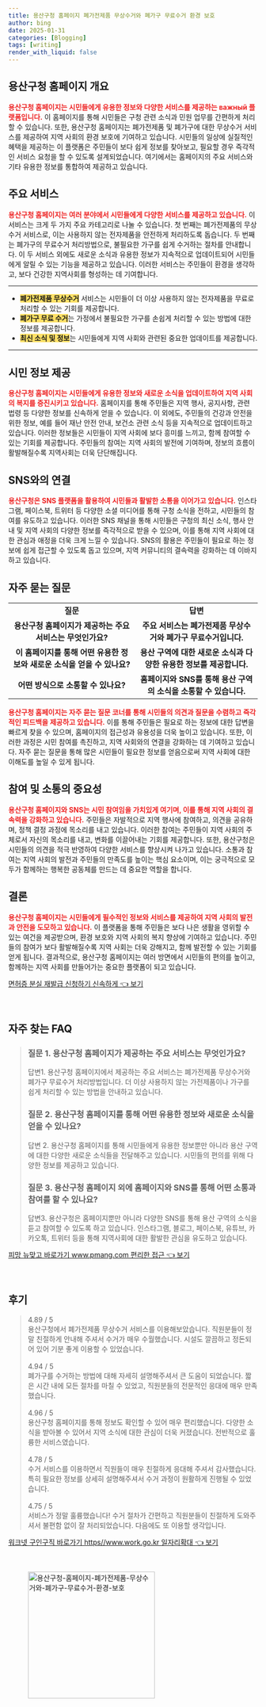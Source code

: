 ```yaml
---
title: 용산구청 홈페이지 폐가전제품 무상수거와 폐가구 무료수거 환경 보호
author: bing
date: 2025-01-31
categories: [Blogging]
tags: [writing]
render_with_liquid: false
---
```



<h2 id='용산구청 홈페이지 개요'>용산구청 홈페이지 개요</h2>

<p><b><span style="color: #ee2323;">용산구청 홈페이지는 시민들에게 유용한 정보와 다양한 서비스를 제공하는 важный 플랫폼입니다.</span></b> 이 홈페이지를 통해 시민들은 구청 관련 소식과 민원 업무를 간편하게 처리할 수 있습니다. 또한, 용산구청 홈페이지는 폐가전제품 및 폐가구에 대한 무상수거 서비스를 제공하여 지역 사회의 환경 보호에 기여하고 있습니다. 시민들의 일상에 실질적인 혜택을 제공하는 이 플랫폼은 주민들이 보다 쉽게 정보를 찾아보고, 필요할 경우 즉각적인 서비스 요청을 할 수 있도록 설계되었습니다. 여기에서는 홈페이지의 주요 서비스와 기타 유용한 정보를 통합하여 제공하고 있습니다.</p>

<h2 id='주요 서비스'>주요 서비스</h2>

<p><b><span style="color: #ee2323;">용산구청 홈페이지는 여러 분야에서 시민들에게 다양한 서비스를 제공하고 있습니다.</span></b> 이 서비스는 크게 두 가지 주요 카테고리로 나눌 수 있습니다. 첫 번째는 폐가전제품의 무상수거 서비스로, 이는 사용하지 않는 전자제품을 안전하게 처리하도록 돕습니다. 두 번째는 폐가구의 무료수거 처리방법으로, 불필요한 가구를 쉽게 수거하는 절차를 안내합니다. 이 두 서비스 외에도 새로운 소식과 유용한 정보가 지속적으로 업데이트되어 시민들에게 알릴 수 있는 기능을 제공하고 있습니다. 이러한 서비스는 주민들이 환경을 생각하고, 보다 건강한 지역사회를 형성하는 데 기여합니다.</p>

<hr />

<ul>
    <li><b><span style="background-color: #ffe066;">폐가전제품 무상수거</span></b> 서비스는 시민들이 더 이상 사용하지 않는 전자제품을 무료로 처리할 수 있는 기회를 제공합니다.</li>
    <li><b><span style="background-color: #ffe066;">폐가구 무료 수거</span></b>는 가정에서 불필요한 가구를 손쉽게 처리할 수 있는 방법에 대한 정보를 제공합니다.</li>
    <li><b><span style="background-color: #ffe066;">최신 소식 및 정보</span></b>는 시민들에게 지역 사회와 관련된 중요한 업데이트를 제공합니다.</li>
</ul>

<hr />

<h2 id='시민 정보 제공'>시민 정보 제공</h2>

<p><b><span style="color: #ee2323;">용산구청 홈페이지는 시민들에게 유용한 정보와 새로운 소식을 업데이트하여 지역 사회의 복지를 증진시키고 있습니다.</span></b> 홈페이지를 통해 주민들은 지역 행사, 공지사항, 관련 법령 등 다양한 정보를 신속하게 얻을 수 있습니다. 이 외에도, 주민들의 건강과 안전을 위한 정보, 예를 들어 재난 안전 안내, 보건소 관련 소식 등을 지속적으로 업데이트하고 있습니다. 이러한 정보들은 시민들이 지역 사회에 보다 흥미를 느끼고, 함께 참여할 수 있는 기회를 제공합니다. 주민들의 참여는 지역 사회의 발전에 기여하며, 정보의 흐름이 활발해질수록 지역사회는 더욱 단단해집니다.</p>

<h2 id='SNS와의 연결'>SNS와의 연결</h2>

<p><b><span style="color: #ee2323;">용산구청은 SNS 플랫폼을 활용하여 시민들과 활발한 소통을 이어가고 있습니다.</span></b> 인스타그램, 페이스북, 트위터 등 다양한 소셜 미디어를 통해 구청 소식을 전하고, 시민들의 참여를 유도하고 있습니다. 이러한 SNS 채널을 통해 시민들은 구청의 최신 소식, 행사 안내 및 지역 사회의 다양한 정보를 즉각적으로 받을 수 있으며, 이를 통해 지역 사회에 대한 관심과 애정을 더욱 크게 느낄 수 있습니다. SNS의 활용은 주민들이 필요로 하는 정보에 쉽게 접근할 수 있도록 돕고 있으며, 지역 커뮤니티의 결속력을 강화하는 데 이바지하고 있습니다.</p>

<h2 id='자주 묻는 질문'>자주 묻는 질문</h2>

<table>
    <tr>
        <td style="text-align: center; height: 17px;"><b>질문</b></td>
        <td style="text-align: center; height: 17px;"><b>답변</b></td>
    </tr>
    <tr>
        <td style="text-align: center; height: 17px;"><b>용산구청 홈페이지가 제공하는 주요 서비스는 무엇인가요?</b></td>
        <td style="text-align: center; height: 17px;"><b>주요 서비스는 폐가전제품 무상수거와 폐가구 무료수거입니다.</b></td>
    </tr>
    <tr>
        <td style="text-align: center; height: 17px;"><b>이 홈페이지를 통해 어떤 유용한 정보와 새로운 소식을 얻을 수 있나요?</b></td>
        <td style="text-align: center; height: 17px;"><b>용산 구역에 대한 새로운 소식과 다양한 유용한 정보를 제공합니다.</b></td>
    </tr>
    <tr>
        <td style="text-align: center; height: 17px;"><b>어떤 방식으로 소통할 수 있나요?</b></td>
        <td style="text-align: center; height: 17px;"><b>홈페이지와 SNS를 통해 용산 구역의 소식을 소통할 수 있습니다.</b></td>
    </tr>
</table>

<p><b><span style="color: #ee2323;">용산구청 홈페이지는 자주 묻는 질문 코너를 통해 시민들의 의견과 질문을 수렴하고 즉각적인 피드백을 제공하고 있습니다.</span></b> 이를 통해 주민들은 필요로 하는 정보에 대한 답변을 빠르게 찾을 수 있으며, 홈페이지의 접근성과 유용성을 더욱 높이고 있습니다. 또한, 이러한 과정은 시민 참여를 촉진하고, 지역 사회와의 연결을 강화하는 데 기여하고 있습니다. 자주 묻는 질문을 통해 많은 시민들이 필요한 정보를 얻음으로써 지역 사회에 대한 이해도를 높일 수 있게 됩니다.</p>

<h2 id='참여 및 소통의 중요성'>참여 및 소통의 중요성</h2>

<p><b><span style="color: #ee2323;">용산구청 홈페이지와 SNS는 시민 참여임을 가치있게 여기며, 이를 통해 지역 사회의 결속력을 강화하고 있습니다.</span></b> 주민들은 자발적으로 지역 행사에 참여하고, 의견을 공유하며, 정책 결정 과정에 목소리를 내고 있습니다. 이러한 참여는 주민들이 지역 사회의 주체로서 자신의 목소리를 내고, 변화를 이끌어내는 기회를 제공합니다. 또한, 용산구청은 시민들의 의견을 적극 반영하여 다양한 서비스를 향상시켜 나가고 있습니다. 소통과 참여는 지역 사회의 발전과 주민들의 만족도를 높이는 핵심 요소이며, 이는 궁극적으로 모두가 함께하는 행복한 공동체를 만드는 데 중요한 역할을 합니다.</p>

<h2 id='결론'>결론</h2>

<p><b><span style="color: #ee2323;">용산구청 홈페이지는 시민들에게 필수적인 정보와 서비스를 제공하여 지역 사회의 발전과 안전을 도모하고 있습니다.</span></b> 이 플랫폼을 통해 주민들은 보다 나은 생활을 영위할 수 있는 여건을 제공받으며, 환경 보호와 지역 사회의 복지 향상에 기여하고 있습니다. 주민들의 참여가 보다 활발해질수록 지역 사회는 더욱 강해지고, 함께 발전할 수 있는 기회를 얻게 됩니다. 결과적으로, 용산구청 홈페이지는 여러 방면에서 시민들의 편의를 높이고, 함께하는 지역 사회를 만들어가는 중요한 플랫폼이 되고 있습니다.</p>


<p><a class="click-button" title="면허증 분실 재발급 신청하기 신속하게" href="https://blackassets.github.io/posts/%EB%A9%B4%ED%97%88%EC%A6%9D-%EB%B6%84%EC%8B%A4-%EC%9E%AC%EB%B0%9C%EA%B8%89-%EC%8B%A0%EC%B2%AD%ED%95%98%EA%B8%B0-%EC%8B%A0%EC%86%8D%ED%95%98%EA%B2%8C/" rel="dofollow">면허증 분실 재발급 신청하기 신속하게 👈 보기</a></p><br>
<h2 id='자주_찾는_FAQ'>자주 찾는 FAQ</h2>
<div itemscope="" itemtype="https://schema.org/FAQPage"> 
<blockquote> 
<div itemscope="" itemprop="mainEntity" itemtype="https://schema.org/Question"> 
<h3 itemprop="name">질문 1. 용산구청 홈페이지가 제공하는 주요 서비스는 무엇인가요?</h3> 
<div itemscope="" itemprop="acceptedAnswer" itemtype="https://schema.org/Answer"> 
<span itemprop="text"> 
<p>답변1. 용산구청 홈페이지에서 제공하는 주요 서비스는 폐가전제품 무상수거와 폐가구 무료수거 처리방법입니다. 더 이상 사용하지 않는 가전제품이나 가구를 쉽게 처리할 수 있는 방법을 안내하고 있습니다.</p> 
</span> 
</div> 
</div> 
<div itemscope="" itemprop="mainEntity" itemtype="https://schema.org/Question"> 
<h3 itemprop="name">질문 2. 용산구청 홈페이지를 통해 어떤 유용한 정보와 새로운 소식을 얻을 수 있나요?</h3> 
<div itemscope="" itemprop="acceptedAnswer" itemtype="https://schema.org/Answer"> 
<span itemprop="text"> 
<p>답변 2. 용산구청 홈페이지를 통해 시민들에게 유용한 정보뿐만 아니라 용산 구역에 대한 다양한 새로운 소식들을 전달해주고 있습니다. 시민들의 편의를 위해 다양한 정보를 제공하고 있습니다.</p> 
</span> 
</div> 
</div> 
<div itemscope="" itemprop="mainEntity" itemtype="https://schema.org/Question"> 
<h3 itemprop="name">질문 3. 용산구청 홈페이지 외에 홈페이지와 SNS를 통해 어떤 소통과 참여를 할 수 있나요?</h3> 
<div itemscope="" itemprop="acceptedAnswer" itemtype="https://schema.org/Answer"> 
<span itemprop="text"> 
<p>답변3. 용산구청은 홈페이지뿐만 아니라 다양한 SNS를 통해 용산 구역의 소식을 듣고 참여할 수 있도록 하고 있습니다. 인스타그램, 블로그, 페이스북, 유튜브, 카카오톡, 트위터 등을 통해 지역사회에 대한 활발한 관심을 유도하고 있습니다.</p> 
</span> 
</div> 
</div> 
</blockquote> 
</div>
<p><a class="click-button" title="피망 뉴맞고 바로가기 www.pmang.com 편리한 접근" href="https://blackassets.github.io/posts/%ED%94%BC%EB%A7%9D-%EB%89%B4%EB%A7%9E%EA%B3%A0-%EB%B0%94%EB%A1%9C%EA%B0%80%EA%B8%B0-www.pmang.com-%ED%8E%B8%EB%A6%AC%ED%95%9C-%EC%A0%91%EA%B7%BC/" rel="dofollow">피망 뉴맞고 바로가기 www.pmang.com 편리한 접근 👈 보기</a></p><br>
<h2 id='후기'>후기</h2>
<div itemscope itemtype="https://schema.org/Product">
  <blockquote>
  <div itemprop="review" itemscope itemtype="https://schema.org/Review">
      <div itemprop="reviewRating" itemscope itemtype="https://schema.org/Rating"> <span itemprop="ratingValue">4.89</span> / <span itemprop="bestRating">5</span> </div>
      <span itemprop="reviewBody">용산구청에서 폐가전제품 무상수거 서비스를 이용해보았습니다. 직원분들이 정말 친절하게 안내해 주셔서 수거가 매우 수월했습니다. 시설도 깔끔하고 정돈되어 있어 기분 좋게 이용할 수 있었습니다.</span>
  </div>
  <br>
  <div itemprop="review" itemscope itemtype="https://schema.org/Review">
      <div itemprop="reviewRating" itemscope itemtype="https://schema.org/Rating"> <span itemprop="ratingValue">4.94</span> / <span itemprop="bestRating">5</span> </div>
      <span itemprop="reviewBody">폐가구를 수거하는 방법에 대해 자세히 설명해주셔서 큰 도움이 되었습니다. 짧은 시간 내에 모든 절차를 마칠 수 있었고, 직원분들의 전문적인 응대에 매우 만족했습니다.</span>
  </div>
  <br>
  <div itemprop="review" itemscope itemtype="https://schema.org/Review">
      <div itemprop="reviewRating" itemscope itemtype="https://schema.org/Rating"> <span itemprop="ratingValue">4.96</span> / <span itemprop="bestRating">5</span> </div>
      <span itemprop="reviewBody">용산구청 홈페이지를 통해 정보도 확인할 수 있어 매우 편리했습니다. 다양한 소식을 받아볼 수 있어서 지역 소식에 대한 관심이 더욱 커졌습니다. 전반적으로 훌륭한 서비스였습니다.</span>
  </div>
  <br>
  <div itemprop="review" itemscope itemtype="https://schema.org/Review">
      <div itemprop="reviewRating" itemscope itemtype="https://schema.org/Rating"> <span itemprop="ratingValue">4.78</span> / <span itemprop="bestRating">5</span> </div>
      <span itemprop="reviewBody">수거 서비스를 이용하면서 직원들이 매우 친절하게 응대해 주셔서 감사했습니다. 특히 필요한 정보를 상세히 설명해주셔서 수거 과정이 원활하게 진행될 수 있었습니다.</span>
  </div>
  <br>
  <div itemprop="review" itemscope itemtype="https://schema.org/Review">
      <div itemprop="reviewRating" itemscope itemtype="https://schema.org/Rating"> <span itemprop="ratingValue">4.75</span> / <span itemprop="bestRating">5</span> </div>
      <span itemprop="reviewBody">서비스가 정말 훌륭했습니다! 수거 절차가 간편하고 직원분들이 친절하게 도와주셔서 불편함 없이 잘 처리되었습니다. 다음에도 또 이용할 생각입니다.</span>
  </div>
  </blockquote>
</div>
<p><a class="click-button" title="워크넷 구인구직 바로가기 https//www.work.go.kr 일자리확대" href="https://blackassets.github.io/posts/%EC%9B%8C%ED%81%AC%EB%84%B7-%EA%B5%AC%EC%9D%B8%EA%B5%AC%EC%A7%81-%EB%B0%94%EB%A1%9C%EA%B0%80%EA%B8%B0-httpswww.work.go.kr-%EC%9D%BC%EC%9E%90%EB%A6%AC%ED%99%95%EB%8C%80/" rel="dofollow">워크넷 구인구직 바로가기 https//www.work.go.kr 일자리확대 👈 보기</a></p><br>
<figure class="image"><img src="https://blackassets.github.io/assets/img/thumbnail/용산구청-홈페이지-폐가전제품-무상수거와-폐가구-무료수거-환경-보호.webp" alt="용산구청-홈페이지-폐가전제품-무상수거와-폐가구-무료수거-환경-보호" width="256" height="256"></figure>